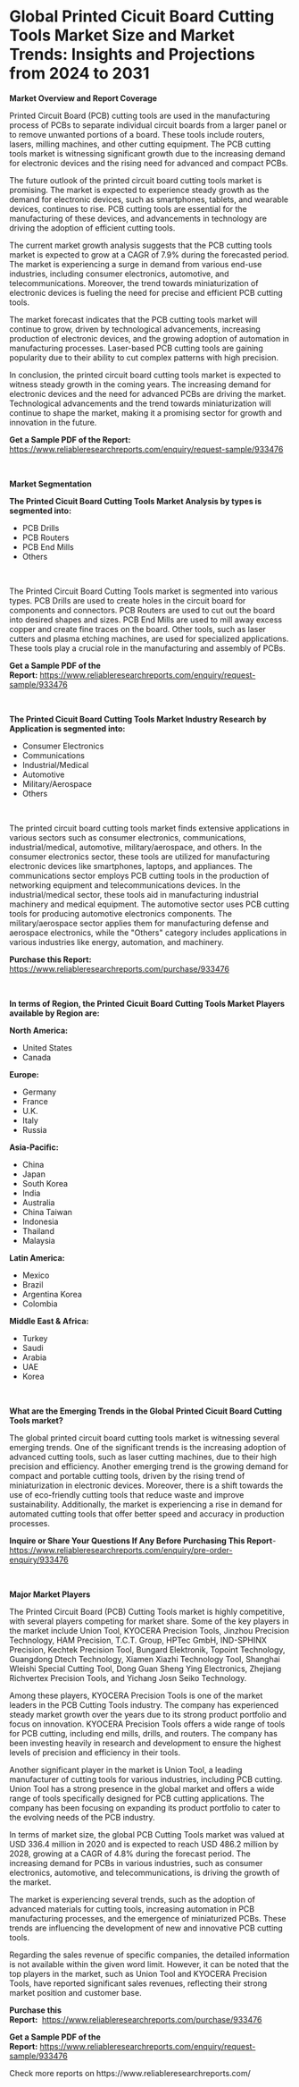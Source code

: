 <p><h1>Global Printed Cicuit Board Cutting Tools Market Size and Market Trends: Insights and Projections from 2024 to 2031</h1></p><p><strong>Market Overview and Report Coverage</strong></p>
<p><p>Printed Circuit Board (PCB) cutting tools are used in the manufacturing process of PCBs to separate individual circuit boards from a larger panel or to remove unwanted portions of a board. These tools include routers, lasers, milling machines, and other cutting equipment. The PCB cutting tools market is witnessing significant growth due to the increasing demand for electronic devices and the rising need for advanced and compact PCBs.</p><p>The future outlook of the printed circuit board cutting tools market is promising. The market is expected to experience steady growth as the demand for electronic devices, such as smartphones, tablets, and wearable devices, continues to rise. PCB cutting tools are essential for the manufacturing of these devices, and advancements in technology are driving the adoption of efficient cutting tools.</p><p>The current market growth analysis suggests that the PCB cutting tools market is expected to grow at a CAGR of 7.9% during the forecasted period. The market is experiencing a surge in demand from various end-use industries, including consumer electronics, automotive, and telecommunications. Moreover, the trend towards miniaturization of electronic devices is fueling the need for precise and efficient PCB cutting tools.</p><p>The market forecast indicates that the PCB cutting tools market will continue to grow, driven by technological advancements, increasing production of electronic devices, and the growing adoption of automation in manufacturing processes. Laser-based PCB cutting tools are gaining popularity due to their ability to cut complex patterns with high precision.</p><p>In conclusion, the printed circuit board cutting tools market is expected to witness steady growth in the coming years. The increasing demand for electronic devices and the need for advanced PCBs are driving the market. Technological advancements and the trend towards miniaturization will continue to shape the market, making it a promising sector for growth and innovation in the future.</p></p>
<p><strong>Get a Sample PDF of the Report:</strong> <a href="https://www.reliableresearchreports.com/enquiry/request-sample/933476">https://www.reliableresearchreports.com/enquiry/request-sample/933476</a></p>
<p>&nbsp;</p>
<p><strong>Market Segmentation</strong></p>
<p><strong>The Printed Cicuit Board Cutting Tools Market Analysis by types is segmented into:</strong></p>
<p><ul><li>PCB Drills</li><li>PCB Routers</li><li>PCB End Mills</li><li>Others</li></ul></p>
<p>&nbsp;</p>
<p><p>The Printed Circuit Board Cutting Tools market is segmented into various types. PCB Drills are used to create holes in the circuit board for components and connectors. PCB Routers are used to cut out the board into desired shapes and sizes. PCB End Mills are used to mill away excess copper and create fine traces on the board. Other tools, such as laser cutters and plasma etching machines, are used for specialized applications. These tools play a crucial role in the manufacturing and assembly of PCBs.</p></p>
<p><strong>Get a Sample PDF of the Report:</strong>&nbsp;<a href="https://www.reliableresearchreports.com/enquiry/request-sample/933476">https://www.reliableresearchreports.com/enquiry/request-sample/933476</a></p>
<p>&nbsp;</p>
<p><strong>The Printed Cicuit Board Cutting Tools Market Industry Research by Application is segmented into:</strong></p>
<p><ul><li>Consumer Electronics</li><li>Communications</li><li>Industrial/Medical</li><li>Automotive</li><li>Military/Aerospace</li><li>Others</li></ul></p>
<p>&nbsp;</p>
<p><p>The printed circuit board cutting tools market finds extensive applications in various sectors such as consumer electronics, communications, industrial/medical, automotive, military/aerospace, and others. In the consumer electronics sector, these tools are utilized for manufacturing electronic devices like smartphones, laptops, and appliances. The communications sector employs PCB cutting tools in the production of networking equipment and telecommunications devices. In the industrial/medical sector, these tools aid in manufacturing industrial machinery and medical equipment. The automotive sector uses PCB cutting tools for producing automotive electronics components. The military/aerospace sector applies them for manufacturing defense and aerospace electronics, while the "Others" category includes applications in various industries like energy, automation, and machinery.</p></p>
<p><strong>Purchase this Report:</strong>&nbsp; <a href="https://www.reliableresearchreports.com/purchase/933476">https://www.reliableresearchreports.com/purchase/933476</a></p>
<p>&nbsp;</p>
<p><strong>In terms of Region, the Printed Cicuit Board Cutting Tools Market Players available by Region are:</strong></p>
<p>
    <p> <strong> North America: </strong>
        <ul>
            <li>United States</li>
            <li>Canada</li>
        </ul>
        </p> 
    <p> <strong> Europe: </strong>
        <ul>
            <li>Germany</li>
            <li>France</li>
            <li>U.K.</li>
            <li>Italy</li>
            <li>Russia</li>
        </ul>
        </p> 
    <p> <strong> Asia-Pacific: </strong>
        <ul>
            <li>China</li>
            <li>Japan</li>
            <li>South Korea</li>
            <li>India</li>
            <li>Australia</li>
            <li>China Taiwan</li>
            <li>Indonesia</li>
            <li>Thailand</li>
            <li>Malaysia</li>
        </ul>
        </p> 
    <p> <strong> Latin America: </strong>
        <ul>
            <li>Mexico</li>
            <li>Brazil</li>
            <li>Argentina Korea</li>
            <li>Colombia</li>
        </ul>
        </p> 
    <p> <strong> Middle East & Africa: </strong>
        <ul>
            <li>Turkey</li>
            <li>Saudi</li>
            <li>Arabia</li>
            <li>UAE</li>
            <li>Korea</li>
        </ul>
    </p>
    </p>
<p>&nbsp;</p>
<p><strong>What are the Emerging Trends in the Global Printed Cicuit Board Cutting Tools market?</strong></p>
<p><p>The global printed circuit board cutting tools market is witnessing several emerging trends. One of the significant trends is the increasing adoption of advanced cutting tools, such as laser cutting machines, due to their high precision and efficiency. Another emerging trend is the growing demand for compact and portable cutting tools, driven by the rising trend of miniaturization in electronic devices. Moreover, there is a shift towards the use of eco-friendly cutting tools that reduce waste and improve sustainability. Additionally, the market is experiencing a rise in demand for automated cutting tools that offer better speed and accuracy in production processes.</p></p>
<p><strong>Inquire or Share Your Questions If Any Before Purchasing This Report</strong>- <a href="https://www.reliableresearchreports.com/enquiry/pre-order-enquiry/933476">https://www.reliableresearchreports.com/enquiry/pre-order-enquiry/933476</a></p>
<p>&nbsp;</p>
<p><strong>Major Market Players</strong></p>
<p><p>The Printed Circuit Board (PCB) Cutting Tools market is highly competitive, with several players competing for market share. Some of the key players in the market include Union Tool, KYOCERA Precision Tools, Jinzhou Precision Technology, HAM Precision, T.C.T. Group, HPTec GmbH, IND-SPHINX Precision, Kechtek Precision Tool, Bungard Elektronik, Topoint Technology, Guangdong Dtech Technology, Xiamen Xiazhi Technology Tool, Shanghai Wleishi Special Cutting Tool, Dong Guan Sheng Ying Electronics, Zhejiang Richvertex Precision Tools, and Yichang Josn Seiko Technology.</p><p>Among these players, KYOCERA Precision Tools is one of the market leaders in the PCB Cutting Tools industry. The company has experienced steady market growth over the years due to its strong product portfolio and focus on innovation. KYOCERA Precision Tools offers a wide range of tools for PCB cutting, including end mills, drills, and routers. The company has been investing heavily in research and development to ensure the highest levels of precision and efficiency in their tools.</p><p>Another significant player in the market is Union Tool, a leading manufacturer of cutting tools for various industries, including PCB cutting. Union Tool has a strong presence in the global market and offers a wide range of tools specifically designed for PCB cutting applications. The company has been focusing on expanding its product portfolio to cater to the evolving needs of the PCB industry.</p><p>In terms of market size, the global PCB Cutting Tools market was valued at USD 336.4 million in 2020 and is expected to reach USD 486.2 million by 2028, growing at a CAGR of 4.8% during the forecast period. The increasing demand for PCBs in various industries, such as consumer electronics, automotive, and telecommunications, is driving the growth of the market.</p><p>The market is experiencing several trends, such as the adoption of advanced materials for cutting tools, increasing automation in PCB manufacturing processes, and the emergence of miniaturized PCBs. These trends are influencing the development of new and innovative PCB cutting tools.</p><p>Regarding the sales revenue of specific companies, the detailed information is not available within the given word limit. However, it can be noted that the top players in the market, such as Union Tool and KYOCERA Precision Tools, have reported significant sales revenues, reflecting their strong market position and customer base.</p></p>
<p><strong>Purchase this Report:</strong>&nbsp;&nbsp;<a href="https://www.reliableresearchreports.com/purchase/933476">https://www.reliableresearchreports.com/purchase/933476</a></p>
<p></p>
<p><strong>Get a Sample PDF of the Report:</strong>&nbsp;<a href="https://www.reliableresearchreports.com/enquiry/request-sample/933476">https://www.reliableresearchreports.com/enquiry/request-sample/933476</a></p>
<p>Check more reports on https://www.reliableresearchreports.com/</p>